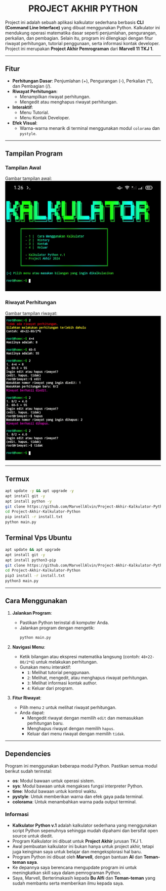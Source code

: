 <h1 align="center">PROJECT AKHIR PYTHON</h1>

Project ini adalah sebuah aplikasi kalkulator sederhana berbasis **CLI (Command Line Interface)** yang dibuat menggunakan Python.
Kalkulator ini mendukung operasi matematika dasar seperti penjumlahan, pengurangan, perkalian, dan pembagian.
Selain itu, program ini dilengkapi dengan fitur riwayat perhitungan, tutorial penggunaan, serta informasi kontak developer.
Project ini merupakan **Project Akhir Pemrograman** dari **Marvell 11 TKJ 1**.

---

## Fitur
- **Perhitungan Dasar**: Penjumlahan (+), Pengurangan (-), Perkalian (*), dan Pembagian (/).
- **Riwayat Perhitungan**:
  - Menampilkan riwayat perhitungan.
  - Mengedit atau menghapus riwayat perhitungan.
- **Interaktif**:
  - Menu Tutorial.
  - Menu Kontak Developer.
- **Efek Visual**:
  - Warna-warna menarik di terminal menggunakan modul `colorama` dan `pystyle`.

---

## Tampilan Program
### Tampilan Awal
Gambar tampilan awal:  
![Tampilan Awal](images/tampilan.jpg)

### Riwayat Perhitungan
Gambar tampilan riwayat:  
![Riwayat Perhitungan](images/riwayat.jpg)

---

## Termux
```bash
apt update -y && apt upgrade -y
apt install git -y
apt install python -y
git clone https://github.com/MarvellAlvin/Project-Akhir-Kalkulator-Python
cd Project-Akhir-Kalkulator-Python
pip install -r install.txt
python main.py
```

## Terminal Vps Ubuntu 
```bash
apt update && apt upgrade
apt install git -y
apt install python3-pip
git clone https://github.com/MarvellAlvin/Project-Akhir-Kalkulator-Python
cd Project-Akhir-Kalkulator-Python
pip3 install -r install.txt
python3 main.py
```

---

## Cara Menggunakan
1. **Jalankan Program**:
   - Pastikan Python terinstal di komputer Anda.
   - Jalankan program dengan mengetik:
     ```bash
     python main.py
     ```

2. **Navigasi Menu**:
   - Ketik bilangan atau ekspresi matematika langsung (contoh: `48+22-80/2*6`) untuk melakukan perhitungan.
   - Gunakan menu interaktif:
     - `1`: Melihat tutorial penggunaan.
     - `2`: Melihat, mengedit, atau menghapus riwayat perhitungan.
     - `3`: Melihat informasi kontak author.
     - `4`: Keluar dari program.

3. **Fitur Riwayat**:
   - Pilih menu `2` untuk melihat riwayat perhitungan.
   - Anda dapat:
     - Mengedit riwayat dengan memilih `edit` dan memasukkan perhitungan baru.
     - Menghapus riwayat dengan memilih `hapus`.
     - Keluar dari menu riwayat dengan memilih `tidak`.

---

## Dependencies
Program ini menggunakan beberapa modul Python. Pastikan semua modul berikut sudah terinstal:
- **os**: Modul bawaan untuk operasi sistem.
- **sys**: Modul bawaan untuk mengakses fungsi interpreter Python.
- **time**: Modul bawaan untuk kontrol waktu.
- **pystyle**: Untuk memberikan warna dan efek gaya pada terminal.
- **colorama**: Untuk menambahkan warna pada output terminal.

### Informasi
- **Kalkulator Python v.1** adalah kalkulator sederhana yang menggunakan script Python sepenuhnya sehingga mudah dipahami dan bersifat open source untuk diedit.  
- Program Kalkulator ini dibuat untuk **Project Akhir** jurusan TKJ 1.  
- Awal pembuatan kalkulator ini bukan hanya untuk project akhir, tetapi juga keinginan saya untuk belajar dan mengeksplorasi hal baru.  
- Program Python ini dibuat oleh **Marvell**, dengan bantuan **AI** dan **Teman-teman saya**.  
- Ke depannya saya berencana mengupdate program ini untuk meningkatkan skill saya dalam pemrograman Python.  
- Saya, Marvell, Berterimakasih kepada **Bu Alfi** dan **Teman-teman** yang sudah membantu serta memberikan ilmu kepada saya. 
